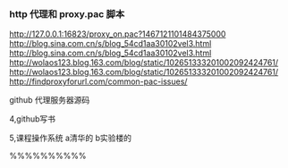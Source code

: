 ### http 代理和 proxy.pac 脚本


http://127.0.0.1:16823/proxy_on.pac?1467121101484375000  
http://blog.sina.com.cn/s/blog_54cd1aa30102vel3.html  
http://blog.sina.com.cn/s/blog_54cd1aa30102vel3.html
http://wolaos123.blog.163.com/blog/static/102651333201002092424761/  
http://wolaos123.blog.163.com/blog/static/102651333201002092424761/  
http://findproxyforurl.com/common-pac-issues/

github 代理服务器源码


4,github写书

5,课程操作系统 a清华的 b实验楼的

%%%%%%%%%%

